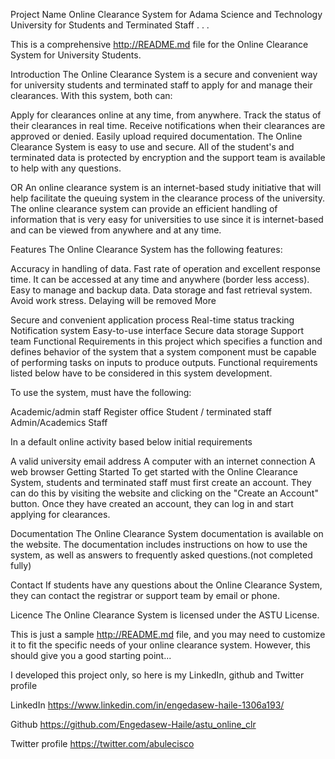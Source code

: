
Project Name
Online Clearance System for Adama Science and Technology University for Students and Terminated Staff . . .
‌

This is a comprehensive http://README.md file for the Online Clearance System for University Students.

Introduction
The Online Clearance System is a secure and convenient way for university students and terminated staff to apply for and manage their clearances. With this system, both can:

Apply for clearances online at any time, from anywhere.
Track the status of their clearances in real time.
Receive notifications when their clearances are approved or denied.
Easily upload required documentation.
The Online Clearance System is easy to use and secure. All of the student's and terminated data is protected by encryption and the support team is available to help with any questions.


OR
An online clearance system is an internet-based study initiative that will help facilitate the queuing system in the clearance process of the university. The online clearance system can provide an efficient handling of information that is very easy for universities to use since it is internet-based and can be viewed from anywhere and at any time.


Features
The Online Clearance System has the following features:

Accuracy in handling of data.
Fast rate of operation and excellent response time.
It can be accessed at any time and anywhere (border less access).
Easy to manage and backup data.
Data storage and fast retrieval system.
Avoid work stress.
Delaying will be removed
More

Secure and convenient application process
Real-time status tracking
Notification system
Easy-to-use interface
Secure data storage
Support team
Functional Requirements
in this project which specifies a function and defines behavior of the system that a system component must be capable of performing tasks on inputs to produce outputs. Functional requirements listed below have to be considered in this system development.

To use the system, must have the following:

Academic/admin staff
Register office
Student / terminated staff
Admin/Academics Staff
‌

In a default online activity based below initial requirements

A valid university email address
A computer with an internet connection
A web browser
Getting Started
To get started with the Online Clearance System, students and terminated staff must first create an account. They can do this by visiting the website and clicking on the "Create an Account" button. Once they have created an account, they can log in and start applying for clearances.

Documentation
The Online Clearance System documentation is available on the website. The documentation includes instructions on how to use the system, as well as answers to frequently asked questions.(not completed fully)

Contact
If students have any questions about the Online Clearance System, they can contact the registrar or support team by email or phone.

Licence
The Online Clearance System is licensed under the ASTU License.

This is just a sample http://README.md file, and you may need to customize it to fit the specific needs of your online clearance system. However, this should give you a good starting point...




I developed this project only, so here is my LinkedIn, github and Twitter profile

LinkedIn
https://www.linkedin.com/in/engedasew-haile-1306a193/

Github
https://github.com/Engedasew-Haile/astu_online_clr

Twitter profile
https://twitter.com/abulecisco

